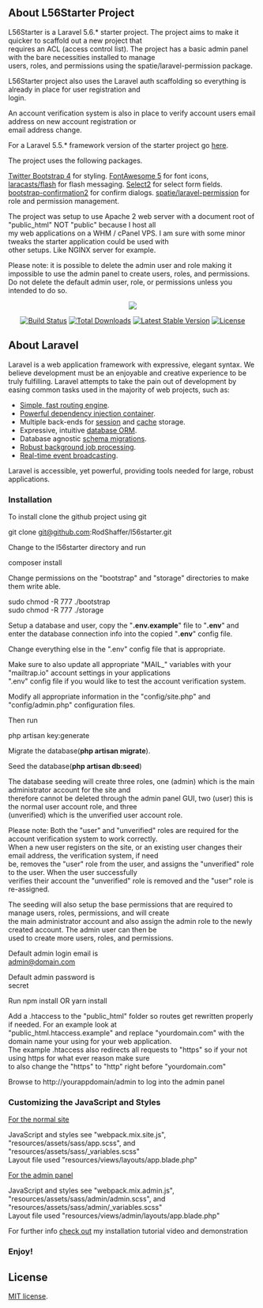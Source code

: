 ## About L56Starter Project
L56Starter is a Laravel 5.6.* starter project. The project aims to make it quicker to scaffold out a new project that  
requires an ACL (access control list). The project has a basic admin panel with the bare necessities installed to manage  
users, roles, and permissions using the spatie/laravel-permission package.  
  
L56Starter project also uses the Laravel auth scaffolding so everything is already in place for user registration and  
login.
  
An account verification system is also in place to verify account users email address on new account registration or  
email address change.  
  
For a Laravel 5.5.* framework version of the starter project go [here](https://github.com/RodShaffer/l55starter).
  
The project uses the following packages.  

[Twitter Bootstrap 4](https://getbootstrap.com/) for styling.
[FontAwesome 5](https://fontawesome.com/) for font icons,
[laracasts/flash](https://github.com/laracasts/flash) for flash messaging.
[Select2](https://github.com/select2/select2) for select form fields.
[bootstrap-confirmation2](https://github.com/mistic100/Bootstrap-Confirmation) for confirm dialogs.
[spatie/laravel-permission](https://github.com/spatie/laravel-permission) for role and permission management.
  
The project was setup to use Apache 2 web server with a document root of "public_html" NOT "public" because I host all  
my web applications on a WHM / cPanel VPS. I am sure with some minor tweaks the starter application could be used with  
other setups. Like NGINX server for example.  
  
Please note: it is possible to delete the admin user and role making it impossible to use the admin panel to create
users, roles, and permissions. Do not delete the default admin user, role, or permissions unless you intended to do so. 

<p align="center"><img src="https://laravel.com/assets/img/components/logo-laravel.svg"></p>

<p align="center">
<a href="https://travis-ci.org/laravel/framework"><img src="https://travis-ci.org/laravel/framework.svg" alt="Build Status"></a>
<a href="https://packagist.org/packages/laravel/framework"><img src="https://poser.pugx.org/laravel/framework/d/total.svg" alt="Total Downloads"></a>
<a href="https://packagist.org/packages/laravel/framework"><img src="https://poser.pugx.org/laravel/framework/v/stable.svg" alt="Latest Stable Version"></a>
<a href="https://packagist.org/packages/laravel/framework"><img src="https://poser.pugx.org/laravel/framework/license.svg" alt="License"></a>
</p>

## About Laravel

Laravel is a web application framework with expressive, elegant syntax. We believe development must be an enjoyable and creative experience to be truly fulfilling. Laravel attempts to take the pain out of development by easing common tasks used in the majority of web projects, such as:

- [Simple, fast routing engine](https://laravel.com/docs/routing).
- [Powerful dependency injection container](https://laravel.com/docs/container).
- Multiple back-ends for [session](https://laravel.com/docs/session) and [cache](https://laravel.com/docs/cache) storage.
- Expressive, intuitive [database ORM](https://laravel.com/docs/eloquent).
- Database agnostic [schema migrations](https://laravel.com/docs/migrations).
- [Robust background job processing](https://laravel.com/docs/queues).
- [Real-time event broadcasting](https://laravel.com/docs/broadcasting).

Laravel is accessible, yet powerful, providing tools needed for large, robust applications.

### Installation
To install clone the github project using git

git clone git@github.com:RodShaffer/l56starter.git

Change to the l56starter directory and run

composer install

Change permissions on the "bootstrap" and "storage" directories to make them write able.

sudo chmod -R 777 ./bootstrap  
sudo chmod -R 777 ./storage

Setup a database and user, copy the "<strong>.env.example</strong>" file to "<strong>.env</strong>" and enter the
database connection info into the copied "<strong>.env</strong>" config file. 
  
Change everything else in the ".env" config file that is appropriate. 
  
Make sure to also update all appropriate "MAIL_" variables with your "mailtrap.io" account settings in your applications  
".env" config file if you would like to test the account verification system.  
  
Modify all appropriate information in the "config/site.php" and "config/admin.php" configuration files.
  
Then run  
  
php artisan key:generate  
  
Migrate the database(<strong>php artisan migrate</strong>).  
  
Seed the database(<strong>php artisan db:seed</strong>)  
  
The database seeding will create three roles, one (admin) which is the main administrator account for the site and  
therefore cannot be deleted through the admin panel GUI, two (user) this is the normal user account role, and three  
(unverified) which is the unverified user account role.  
  
Please note: Both the "user" and "unverified" roles are required for the account verification system to work correctly.  
When a new user registers on the site, or an existing user changes their email address, the verification system, if need  
be, removes the "user" role from the user, and assigns the "unverified" role to the user. When the user successfully  
verifies their account the "unverified" role is removed and the "user" role is re-assigned.  
  
The seeding will also setup the base permissions that are required to manage users, roles, permissions, and will create  
the main administrator account and also assign the admin role to the newly created account. The admin user can then be  
used to create more users, roles, and permissions.  
  
Default admin login email is  
admin@domain.com  
  
Default admin password is  
secret

Run npm install OR yarn install

Add a .htaccess to the "public_html" folder so routes get rewritten properly if needed. For an example look at  
"public_html\.htaccess.example" and replace "yourdomain.com" with the domain name your using for your web application.  
The example .htaccess also redirects all requests to "https" so if your not using https for what ever reason make sure  
to also change the "https" to "http" right before "yourdomain.com"

Browse to http://yourappdomain/admin to log into the admin panel

### Customizing the JavaScript and Styles

<u>For the normal site</u>  

JavaScript and styles see "webpack.mix.site.js", "resources/assets/sass/app.scss", and  
"resources/assets/sass/_variables.scss"  
Layout file used "resources/views/layouts/app.blade.php"

<u>For the admin panel</u>  
  
JavaScript and styles see "webpack.mix.admin.js", "resources/assets/sass/admin/admin.scss", and  
"resources/assets/sass/admin/_variables.scss"  
Layout file used "resources/views/admin/layouts/app.blade.php"  
  
For further info [check out](https://youtu.be/fXClf3Yiv84) my installation tutorial video and demonstration

### Enjoy!

## License

[MIT license](https://opensource.org/licenses/MIT).
